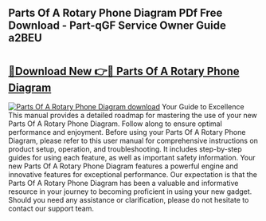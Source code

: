 ## Parts Of A Rotary Phone Diagram PDf Free Download - Part-qGF Service Owner Guide a2BEU

# <h2><a href="http://dfi0xx.blite.top/?on=Parts+Of+A+Rotary+Phone+Diagram">🔗Download New 👉🔴 Parts Of A Rotary Phone Diagram</a></h2>

[![Parts Of A Rotary Phone Diagram download](https://i.imgur.com/lujVjoI.png)](http://dfi0xx.blite.top/?on=Parts+Of+A+Rotary+Phone+Diagram)
Your Guide to Excellence This manual provides a detailed roadmap for mastering the use of your new Parts Of A Rotary Phone Diagram. Follow along to ensure optimal performance and enjoyment. Before using your Parts Of A Rotary Phone Diagram, please refer to this user manual for comprehensive instructions on product setup, operation, and troubleshooting. It includes step-by-step guides for using each feature, as well as important safety information. Your new Parts Of A Rotary Phone Diagram features a powerful engine and innovative features for exceptional performance. Our expectation is that the Parts Of A Rotary Phone Diagram has been a valuable and informative resource in your journey to becoming proficient in using your new gadget. Should you need any assistance or clarification, please do not hesitate to contact our support team.
